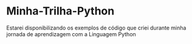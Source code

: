 # Minha-Trilha-Python
Estarei disponibilizando os exemplos de código que criei durante minha jornada de aprendizagem com a Linguagem Python
